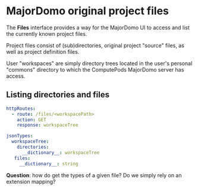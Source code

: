 # MajorDomo original project files

The **Files** interface provides a way for the MajorDomo UI to access and 
list the currently known project files. 

Project files consist of (sub)directories, original project "source" 
files, as well as project definition files. 

User "workspaces" are simply directory trees located in the user's 
personal "commons" directory to which the ComputePods MajorDomo server has 
access. 

## Listing directories and files

```yaml
httpRoutes:
  - route: /files/<workspacePath>
    action: GET
    response: workspaceTree
```

```yaml
jsonTypes:
  workspaceTree:
    directories: 
      __dictionary__: workspaceTree
   files:
     __dictionary__: string
```

**Question**: how do get the types of a given file? Do we simply rely on 
an extension mapping? 
